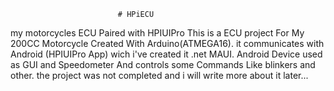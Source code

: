                             # HPiECU
 my motorcycles ECU Paired with HPIUIPro
 This is a ECU project For My 200CC Motorcycle Created With Arduino(ATMEGA16).
 it communicates with Android (HPIUIPro App) wich i've created it .net MAUI.
 Android Device used as GUI and Speedometer And controls some Commands Like blinkers and other.
 the project was not completed and i will write more about it later...
